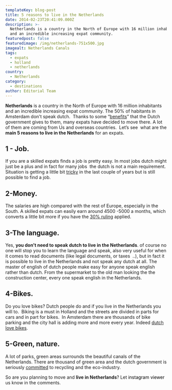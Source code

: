 ```yaml
---
templateKey: blog-post
title: 5 reasons to live in the Netherlands
date: 2014-02-23T20:41:09.000Z
description: >-
  Netherlands is a country in the North of Europe with 16 million inhabitants
  and an incredible increasing expat community.
featuredpost: false
featuredimage: /img/netherlands-751x500.jpg
imagealt: Netherlands Canals
tags:
  - expats
  - holland
  - netherlands
country:
  - Netherlands
category:
  - destinations
author: Editorial Team
---
```

**Netherlands** is a country in the North of Europe with 16 million inhabitants and an incredible increasing expat community. The 50% of habitants in Amsterdam don't speak dutch.  Thanks to some &#8220;<a href="https://www.expatica.com/nl/finance_business/tax/The-Dutch-30-percent-ruling_explained_11398.html" target="_blank">benefits</a>&#8221; that the Dutch government gives to them, many expats have decided to move there. A lot of them are coming from Us and overseas countries.  Let&#8217;s see  what are the **main 5 reasons to live in the Netherlands** for an expats.<!--more-->

## 1 - Job.

If you are a skilled expats finds a job is pretty easy. In most jobs dutch might just be a plus and in fact for many jobs  the dutch is not a main requirement. Situation is getting a little bit <a href="https://www.spiegel.de/international/europe/economic-crisis-hits-the-netherlands-a-891919.html" target="_blank">tricky</a> in the last couple of years but is still possible to find a job.

## 2-Money.

The salaries are high compared with the rest of Europe, especially in the South. A skilled expats can easily earn around 4500 -5000 a months, which converts a little bit more if you have the <a href="https://www.expatica.com/nl/finance_business/tax/The-Dutch-30-percent-ruling_explained_11398.html" target="_blank">30% ruling</a> applied.

## 3-The language.

Yes, **you don't need to speak dutch to live in the Netherlands**. of course no one will stop you to learn the language and speak, also very useful for when it comes to read documents (like legal documents, or taxes  ..), but in fact it is possible to live in the Netherlands and not speak any dutch at all. The master of english of dutch people make easy for anyone speak english rather than dutch. From the supermarket to the old man looking the the construction center, every one speak english in the Netherlands.

## 4-Bikes.

Do you love bikes? Dutch people do and if you live in the Netherlands you will to.  Biking is a must in Holland and the streets are divided in parts for cars and in part for bikes.  In Amsterdam there are thousands of bike parking and the city hall is adding more and more every year. Indeed <a href="https://www.bbc.co.uk/news/magazine-23587916" target="_blank">dutch love bikes</a>.

## 5-Green, nature.

A lot of parks, green areas surrounds the beautiful canals of the Netherlands. There are thousand of green area and the dutch government is seriously <a href="https://www.cbs.nl/NR/rdonlyres/2C613080-F668-439C-B12C-98BF361B5ADF/0/2013p44pub.pdf" target="_blank">committed</a> to recycling and the eco-industry.

So are you planning to move and **live in Netherlands**? Let <a style="color:#000;text-decoration:none" href="https://sites.google.com/view/instagramviewer/">instagram viewer</a> us know in the comments.
